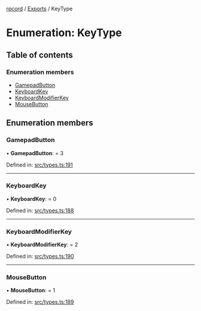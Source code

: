 [rpcord](../README.md) / [Exports](../modules.md) / KeyType

# Enumeration: KeyType

## Table of contents

### Enumeration members

- [GamepadButton](keytype.md#gamepadbutton)
- [KeyboardKey](keytype.md#keyboardkey)
- [KeyboardModifierKey](keytype.md#keyboardmodifierkey)
- [MouseButton](keytype.md#mousebutton)

## Enumeration members

### GamepadButton

• **GamepadButton**: = 3

Defined in: [src/types.ts:191](https://github.com/DjDeveloperr/RPCord/blob/ac2ab55/src/types.ts#L191)

___

### KeyboardKey

• **KeyboardKey**: = 0

Defined in: [src/types.ts:188](https://github.com/DjDeveloperr/RPCord/blob/ac2ab55/src/types.ts#L188)

___

### KeyboardModifierKey

• **KeyboardModifierKey**: = 2

Defined in: [src/types.ts:190](https://github.com/DjDeveloperr/RPCord/blob/ac2ab55/src/types.ts#L190)

___

### MouseButton

• **MouseButton**: = 1

Defined in: [src/types.ts:189](https://github.com/DjDeveloperr/RPCord/blob/ac2ab55/src/types.ts#L189)
